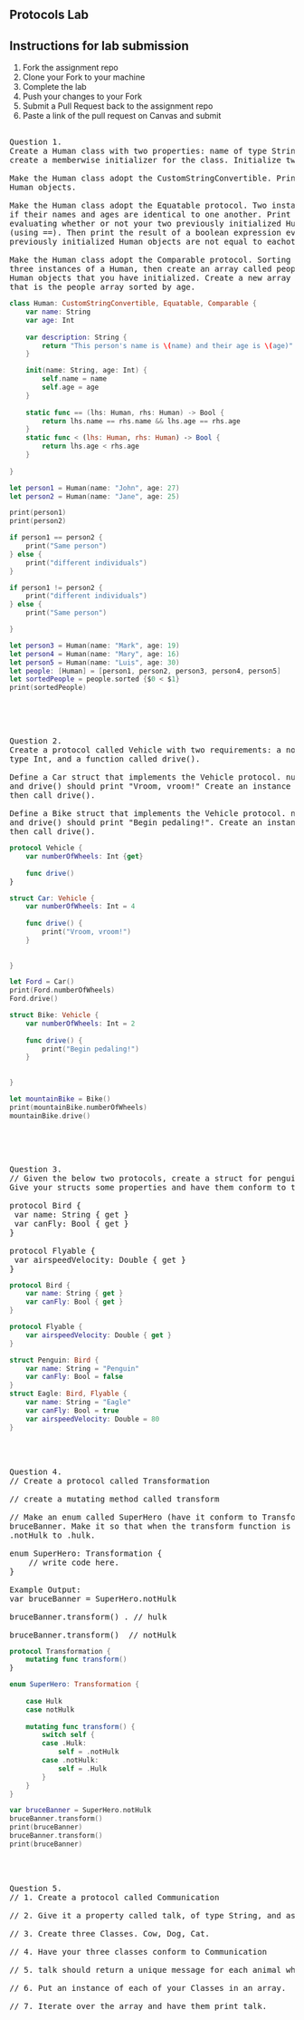 
## Protocols Lab

## Instructions for lab submission 

1. Fork the assignment repo
1. Clone your Fork to your machine
1. Complete the lab
1. Push your changes to your Fork
1. Submit a Pull Request back to the assignment repo
1. Paste a link of the pull request on Canvas and submit

<pre> 
Question 1.
Create a Human class with two properties: name of type String, and age of type Int. You'll need to 
create a memberwise initializer for the class. Initialize two Human instances.

Make the Human class adopt the CustomStringConvertible. Print both of your previously initialized
Human objects.

Make the Human class adopt the Equatable protocol. Two instances of Human should be considered equal
if their names and ages are identical to one another. Print the result of a boolean expression 
evaluating whether or not your two previously initialized Human objects are equal to eachother
(using ==). Then print the result of a boolean expression evaluating whether or not your two
previously initialized Human objects are not equal to eachother (using !=).

Make the Human class adopt the Comparable protocol. Sorting should be based on age. Create another
three instances of a Human, then create an array called people of type [Human] with all of the
Human objects that you have initialized. Create a new array called sortedPeople of type [Human] 
that is the people array sorted by age.
</pre> 

```swift
class Human: CustomStringConvertible, Equatable, Comparable {
    var name: String
    var age: Int
    
    var description: String {
        return "This person's name is \(name) and their age is \(age)"
    }

    init(name: String, age: Int) {
        self.name = name
        self.age = age
    }
    
    static func == (lhs: Human, rhs: Human) -> Bool {
        return lhs.name == rhs.name && lhs.age == rhs.age
    }
    static func < (lhs: Human, rhs: Human) -> Bool {
        return lhs.age < rhs.age
    }
    
}

let person1 = Human(name: "John", age: 27)
let person2 = Human(name: "Jane", age: 25)

print(person1)
print(person2)

if person1 == person2 {
    print("Same person")
} else {
    print("different individuals")
}

if person1 != person2 {
    print("different individuals")
} else {
    print("Same person")

}

let person3 = Human(name: "Mark", age: 19)
let person4 = Human(name: "Mary", age: 16)
let person5 = Human(name: "Luis", age: 30)
let people: [Human] = [person1, person2, person3, person4, person5]
let sortedPeople = people.sorted {$0 < $1}
print(sortedPeople)

```
</br> </br> 

<pre> 
Question 2. 
Create a protocol called Vehicle with two requirements: a nonsettable numberOfWheels property of
type Int, and a function called drive().

Define a Car struct that implements the Vehicle protocol. numberOfWheels should return a value of 4,
and drive() should print "Vroom, vroom!" Create an instance of Car, print its number of wheels, 
then call drive().

Define a Bike struct that implements the Vehicle protocol. numberOfWheels should return a value of 2,
and drive() should print "Begin pedaling!". Create an instance of Bike, print its number of wheels,
then call drive().
</pre>  

```swift
protocol Vehicle {
    var numberOfWheels: Int {get}
    
    func drive()
}

struct Car: Vehicle {
    var numberOfWheels: Int = 4
    
    func drive() {
        print("Vroom, vroom!")
    }
    
    
}

let Ford = Car()
print(Ford.numberOfWheels)
Ford.drive()

struct Bike: Vehicle {
    var numberOfWheels: Int = 2
    
    func drive() {
        print("Begin pedaling!")
    }
    
    
}

let mountainBike = Bike()
print(mountainBike.numberOfWheels)
mountainBike.drive()
```
</br> </br> 

<pre> 
Question 3. 
// Given the below two protocols, create a struct for penguin(a flightless bird) and an eagle.
Give your structs some properties and have them conform to the appropriate protocols.

protocol Bird {
 var name: String { get }
 var canFly: Bool { get }
}

protocol Flyable {
 var airspeedVelocity: Double { get }
}
</pre> 
```swift
protocol Bird {
    var name: String { get }
    var canFly: Bool { get }
}

protocol Flyable {
    var airspeedVelocity: Double { get }
}

struct Penguin: Bird {
    var name: String = "Penguin"
    var canFly: Bool = false
}
struct Eagle: Bird, Flyable {
    var name: String = "Eagle"
    var canFly: Bool = true
    var airspeedVelocity: Double = 80
}
```

</br> </br> 

<pre>
Question 4. 
// Create a protocol called Transformation

// create a mutating method called transform

// Make an enum called SuperHero (have it conform to Transformation) and an instance of it named
bruceBanner. Make it so that when the transform function is called that bruceBanner turns from 
.notHulk to .hulk.

enum SuperHero: Transformation {
    // write code here.
}

Example Output: 
var bruceBanner = SuperHero.notHulk

bruceBanner.transform() . // hulk

bruceBanner.transform()  // notHulk
</pre> 

```swift
protocol Transformation {
    mutating func transform()
}

enum SuperHero: Transformation {
    
    case Hulk
    case notHulk
    
    mutating func transform() {
        switch self {
        case .Hulk:
            self = .notHulk
        case .notHulk:
            self = .Hulk
        }
    }    
}

var bruceBanner = SuperHero.notHulk
bruceBanner.transform()
print(bruceBanner)
bruceBanner.transform()
print(bruceBanner)
```

</br> </br> 

<pre>
Question 5. 
// 1. Create a protocol called Communication

// 2. Give it a property called talk, of type String, and assign it an explicit getter.

// 3. Create three Classes. Cow, Dog, Cat.

// 4. Have your three classes conform to Communication

// 5. talk should return a unique message for each animal when talk is called.

// 6. Put an instance of each of your Classes in an array.

// 7. Iterate over the array and have them print talk.
</pre> 


